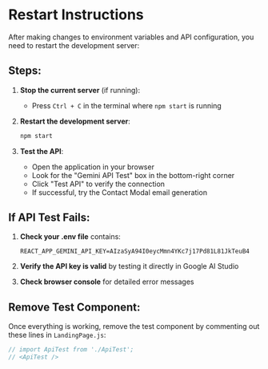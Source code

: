 # Restart Instructions

After making changes to environment variables and API configuration, you need to restart the development server:

## Steps:

1. **Stop the current server** (if running):
   - Press `Ctrl + C` in the terminal where `npm start` is running

2. **Restart the development server**:
   ```bash
   npm start
   ```

3. **Test the API**:
   - Open the application in your browser
   - Look for the "Gemini API Test" box in the bottom-right corner
   - Click "Test API" to verify the connection
   - If successful, try the Contact Modal email generation

## If API Test Fails:

1. **Check your .env file** contains:
   ```
   REACT_APP_GEMINI_API_KEY=AIzaSyA94I0eycMmn4YKc7j17Pd81L81JkTeuB4
   ```

2. **Verify the API key is valid** by testing it directly in Google AI Studio

3. **Check browser console** for detailed error messages

## Remove Test Component:

Once everything is working, remove the test component by commenting out these lines in `LandingPage.js`:
```javascript
// import ApiTest from './ApiTest';
// <ApiTest />
```